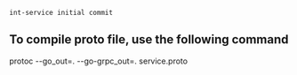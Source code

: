 `int-service initial commit`

## To compile proto file, use the following command
protoc --go_out=. --go-grpc_out=. service.proto
